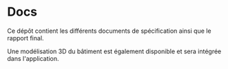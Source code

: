 # Docs
Ce dépôt contient les différents documents de spécification ainsi que le rapport final.

Une modélisation 3D du bâtiment est également disponible et sera intégrée dans l'application.